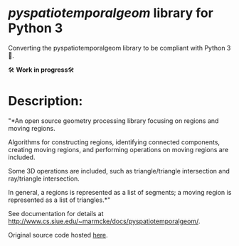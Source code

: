 # *pyspatiotemporalgeom* library for Python 3

Converting the pyspatiotemporalgeom library to be compliant with Python 3 🐍.

🛠️ **Work in progress**🛠️ 

Description:
============

"*An open source geometry processing library focusing on regions and moving regions.

Algorithms for constructing regions, identifying connected components, creating moving regions, and performing operations on moving regions are included.

Some 3D operations are included, such as triangle/triangle intersection and ray/triangle intersection.

In general, a regions is represented as a list of segments; a moving region is represented as a list of triangles.*"

See documentation for details at http://www.cs.siue.edu/~marmcke/docs/pyspatiotemporalgeom/.

Original source code hosted [here](https://bitbucket.org/marmcke/pyspatiotemporalgeom/src/master/).


